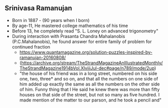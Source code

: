 ## Srinivasa Ramanujan

* Born in 1887 - (90 years when I born)
* By age-11, He mastered college mathematics of his time
* Before 13, he completely read "S. L. Loney on advanced trigonometry"
* During interaction with Prasanta Chandra Mahalanobis (P.C.Mahalanobis), he found answer for entire family of problem for continued fraction
     * https://www.quantamagazine.org/solution-puzzles-inspired-by-ramanujan-20160808/
     * (https://archive.org/stream/TheStrandMagazineAnIllustratedMonthly/TheStrandMagazine1914bVol.XlviiiJul-dec#page/n789/mode/2up)
     * "the house of his friend was in a long street, numbered on his side one, two, three* and so on, and that all the numbers on one side of him added up exactly the same as all the numbers on the other side of him. Funny thing that I He said he knew there was more than fifty houses on that side of the street, but not so many as five hundred. I made mention of the matter to our parson, and he took a pencil and"